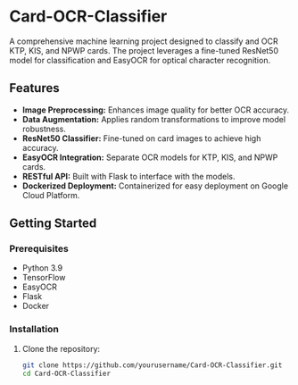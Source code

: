 # Card-OCR-Classifier

A comprehensive machine learning project designed to classify and OCR KTP, KIS, and NPWP cards. The project leverages a fine-tuned ResNet50 model for classification and EasyOCR for optical character recognition.

## Features

- **Image Preprocessing:** Enhances image quality for better OCR accuracy.
- **Data Augmentation:** Applies random transformations to improve model robustness.
- **ResNet50 Classifier:** Fine-tuned on card images to achieve high accuracy.
- **EasyOCR Integration:** Separate OCR models for KTP, KIS, and NPWP cards.
- **RESTful API:** Built with Flask to interface with the models.
- **Dockerized Deployment:** Containerized for easy deployment on Google Cloud Platform.

## Getting Started

### Prerequisites

- Python 3.9
- TensorFlow
- EasyOCR
- Flask
- Docker

### Installation

1. Clone the repository:
   ```sh
   git clone https://github.com/yourusername/Card-OCR-Classifier.git
   cd Card-OCR-Classifier

